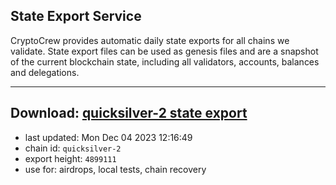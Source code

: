 ## State Export Service
CryptoCrew provides automatic daily state exports for all chains we validate. State export files can be used as genesis files and are a snapshot of the current blockchain state, including all validators, accounts, balances and delegations.

---
**Download: [quicksilver-2 state export](https://dl.ccvalidators.com/SERVICE/quicksilver/quicksilver-2_export_4899111.json)**
---

- last updated: Mon Dec 04 2023 12:16:49
- chain id: `quicksilver-2`
- export height: `4899111`
- use for: airdrops, local tests, chain recovery
